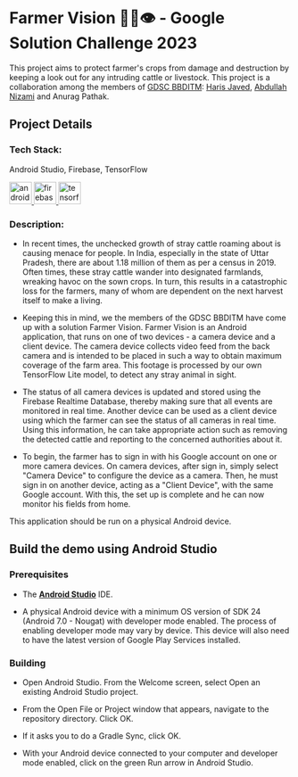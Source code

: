# Farmer Vision 👨‍🌾👁 - Google Solution Challenge 2023
This project aims to protect farmer's crops from damage and destruction by keeping a look out for any intruding cattle or livestock. This project is a collaboration among the members of <a href="https://www.linkedin.com/company/developer-student-clubs-bbdnitm1/" target="_blank" rel="noreferrer">GDSC BBDITM</a>: <a href="https://github.com/harisj58/" target="_blank" rel="noreferrer">Haris Javed</a>, <a href="https://github.com/abdullahnizami77" target="_blank" rel="noreferrer">Abdullah Nizami</a> and Anurag Pathak.

## Project Details

### Tech Stack:
Android Studio, Firebase, TensorFlow
<p align="left">
<a href="https://developer.android.com/studio" target="_blank" rel="noreferrer"> <img src="https://upload.wikimedia.org/wikipedia/commons/thumb/9/95/Android_Studio_Icon_3.6.svg/512px-Android_Studio_Icon_3.6.svg.png?20210301045217" alt="android_studio" width="40" height="40"/> </a><a href="https://firebase.google.com/" target="_blank" rel="noreferrer"> <img src="https://www.vectorlogo.zone/logos/firebase/firebase-icon.svg" alt="firebase" width="40" height="40"/> </a><a href="https://www.tensorflow.org/" target="_blank" rel="noreferrer"> <img src="https://uxwing.com/wp-content/themes/uxwing/download/brands-and-social-media/google-tensorflow-icon.svg" alt="tensorflow" width="40" height="40"/> </a></p>

### Description:

* In recent times, the unchecked growth of stray cattle roaming about is causing menace for people. In India, especially in the state of Uttar Pradesh, there are about 1.18 million of them as per a census in 2019. Often times, these stray cattle wander into designated farmlands, wreaking havoc on the sown crops. In turn, this results in a catastrophic loss for the farmers, many of whom are dependent on the next harvest itself to make a living.

* Keeping this in mind, we the members of the GDSC BBDITM have come up with a solution Farmer Vision. Farmer Vision is an Android application, that runs on one of two devices - a camera device and a client device. The camera device collects video feed from the back camera and is intended to be placed in such a way to obtain maximum coverage of the farm area. This footage is processed by our own TensorFlow Lite model, to detect any stray animal in sight.

* The status of all camera devices is updated and stored using the Firebase Realtime Database, thereby making sure that all events are monitored in real time. Another device can be used as a client device using which the farmer can see the status of all cameras in real time. Using this information, he can take appropriate action such as removing the detected cattle and reporting to the concerned authorities about it.

* To begin, the farmer has to sign in with his Google account on one or more camera devices. On camera devices, after sign in, simply select "Camera Device" to configure the device as a camera. Then, he must sign in on another device, acting as a "Client Device", with the same Google account. With this, the set up is complete and he can now monitor his fields from home.

This application should be run on a physical Android device.

## Build the demo using Android Studio

### Prerequisites

*   The **[Android Studio](https://developer.android.com/studio/index.html)**
    IDE.

*   A physical Android device with a minimum OS version of SDK 24 (Android 7.0 -
    Nougat) with developer mode enabled. The process of enabling developer mode
    may vary by device. This device will also need to have the latest version of
    Google Play Services installed.

### Building

*   Open Android Studio. From the Welcome screen, select Open an existing
    Android Studio project.

*   From the Open File or Project window that appears, navigate to the repository
    directory. Click OK.

*   If it asks you to do a Gradle Sync, click OK.

*   With your Android device connected to your computer and developer mode
    enabled, click on the green Run arrow in Android Studio.
